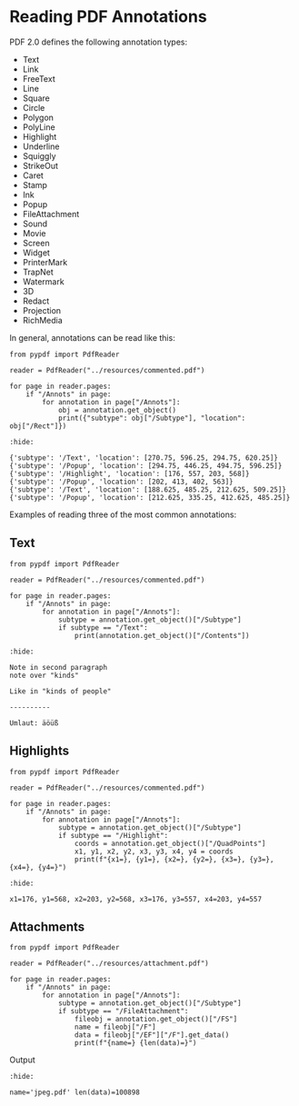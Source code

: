 # Reading PDF Annotations

PDF 2.0 defines the following annotation types:

* Text
* Link
* FreeText
* Line
* Square
* Circle
* Polygon
* PolyLine
* Highlight
* Underline
* Squiggly
* StrikeOut
* Caret
* Stamp
* Ink
* Popup
* FileAttachment
* Sound
* Movie
* Screen
* Widget
* PrinterMark
* TrapNet
* Watermark
* 3D
* Redact
* Projection
* RichMedia

In general, annotations can be read like this:

```{testcode}
from pypdf import PdfReader

reader = PdfReader("../resources/commented.pdf")

for page in reader.pages:
    if "/Annots" in page:
        for annotation in page["/Annots"]:
            obj = annotation.get_object()
            print({"subtype": obj["/Subtype"], "location": obj["/Rect"]})
```

```{testoutput}
:hide:

{'subtype': '/Text', 'location': [270.75, 596.25, 294.75, 620.25]}
{'subtype': '/Popup', 'location': [294.75, 446.25, 494.75, 596.25]}
{'subtype': '/Highlight', 'location': [176, 557, 203, 568]}
{'subtype': '/Popup', 'location': [202, 413, 402, 563]}
{'subtype': '/Text', 'location': [188.625, 485.25, 212.625, 509.25]}
{'subtype': '/Popup', 'location': [212.625, 335.25, 412.625, 485.25]}
```

Examples of reading three of the most common annotations:

## Text

```{testcode}
from pypdf import PdfReader

reader = PdfReader("../resources/commented.pdf")

for page in reader.pages:
    if "/Annots" in page:
        for annotation in page["/Annots"]:
            subtype = annotation.get_object()["/Subtype"]
            if subtype == "/Text":
                print(annotation.get_object()["/Contents"])
```

```{testoutput}
:hide:

Note in second paragraph
note over "kinds"

Like in "kinds of people"

----------

Umlaut: äöüß
```

## Highlights

```{testcode}
from pypdf import PdfReader

reader = PdfReader("../resources/commented.pdf")

for page in reader.pages:
    if "/Annots" in page:
        for annotation in page["/Annots"]:
            subtype = annotation.get_object()["/Subtype"]
            if subtype == "/Highlight":
                coords = annotation.get_object()["/QuadPoints"]
                x1, y1, x2, y2, x3, y3, x4, y4 = coords
                print(f"{x1=}, {y1=}, {x2=}, {y2=}, {x3=}, {y3=}, {x4=}, {y4=}")
```

```{testoutput}
:hide:

x1=176, y1=568, x2=203, y2=568, x3=176, y3=557, x4=203, y4=557
```

## Attachments

```{testcode}
from pypdf import PdfReader

reader = PdfReader("../resources/attachment.pdf")

for page in reader.pages:
    if "/Annots" in page:
        for annotation in page["/Annots"]:
            subtype = annotation.get_object()["/Subtype"]
            if subtype == "/FileAttachment":
                fileobj = annotation.get_object()["/FS"]
                name = fileobj["/F"]
                data = fileobj["/EF"]["/F"].get_data()
                print(f"{name=} {len(data)=}")
```

Output

```{testoutput}
:hide:

name='jpeg.pdf' len(data)=100898
```
